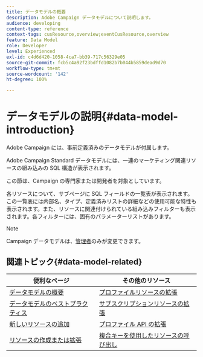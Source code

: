 ```yaml
---
title: データモデルの概要
description: Adobe Campaign データモデルについて説明します。
audience: developing
content-type: reference
context-tags: cusResource,overview;eventCusResource,overview
feature: Data Model
role: Developer
level: Experienced
exl-id: c4d6d420-1058-4ca7-bb39-717c56329e05
source-git-commit: fcb5c4a92f23bdffd1082b7b044b5859dead9d70
workflow-type: tm+mt
source-wordcount: '142'
ht-degree: 100%

---
```


# データモデルの説明{#data-model-introduction}

Adobe Campaign には、事前定義済みのデータモデルが付属します。

Adobe Campaign Standard データモデルには、一連のマーケティング関連リソースの組み込みの SQL 構造が表示されます。

この節は、Campaign の専門家または開発者を対象としています。

各リソースについて、サブページに SQL フィールドの一覧表が表示されます。この一覧表には内部名、タイプ、定義済みリストの詳細などの使用可能な特性も表示されます。また、リソースに関連付けられている組み込みフィルターも表示されます。各フィルターには、固有のパラメーターリストがあります。

>[!NOTE]
>Campaign データモデルは、[管理者](../../administration/using/users-management.md#functional-administrators)のみが変更できます。

## 関連トピック{#data-model-related}

| 便利なページ | その他のリソース |
|---|---|
| [データモデルの概要](data-model-concepts.md) | [プロファイルリソースの拡張](extending-the-profile-resource-with-a-new-field.md) |
| [データモデルのベストプラクティス](data-model-best-practices.md) | [サブスクリプションリソースの拡張](extending-the-subscriptions-to-an-application-resource.md) |
| [新しいリソースの追加](key-steps-to-add-a-resource.md) | [プロファイル API の拡張](about-extending-the-api.md) |
| [リソースの作成または拡張](creating-or-extending-the-resource.md) | [複合キーを使用したリソースの呼び出し](uc-calling-resource-id-key.md) |
